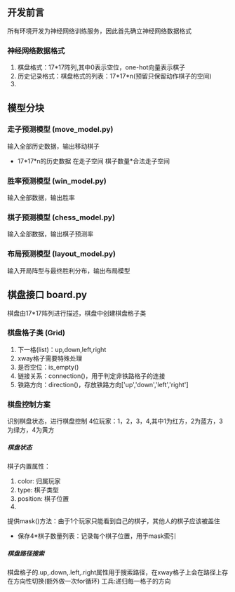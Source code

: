 
## 开发前言
所有环境开发为神经网络训练服务，因此首先确立神经网络数据格式
### 神经网络数据格式
1. 棋盘格式：17*17阵列,其中0表示空位，one-hot向量表示棋子
2. 历史记录格式：棋盘格式的列表：17\*17\*n(预留只保留动作棋子的空间)
3. 


## 模型分块
### 走子预测模型 (move_model.py)
输入全部历史数据，输出移动棋子
* 17\*17\*n的历史数据 在走子空间 棋子数量*合法走子空间
### 胜率预测模型 (win_model.py)
输入全部数据，输出胜率
### 棋子预测模型 (chess_model.py)
输入全部数据，输出棋子预测率
### 布局预测模型 (layout_model.py)
输入开局阵型与最终胜利分布，输出布局模型

## 棋盘接口 board.py
棋盘由17*17阵列进行描述，棋盘中创建棋盘格子类
### 棋盘格子类 (Grid)
1. 下一格(list)：up,down,left,right
2. xway格子需要特殊处理
2. 是否空位：is_empty()
3. 链接关系：connection()，用于判定非铁路格子的连接
4. 铁路方向：direction()，存放铁路方向['up','down','left','right']

### 棋盘控制方案
识别棋盘状态，进行棋盘控制
4位玩家：1，2，3，4,其中1为红方，2为蓝方，3为绿方，4为黄方
##### 棋盘状态
棋子内置属性：
1. color: 归属玩家
2. type: 棋子类型
3. position: 棋子位置
4. 
提供mask()方法：由于1个玩家只能看到自己的棋子，其他人的棋子应该被盖住
* 保存4*棋子数量列表：记录每个棋子位置，用于mask索引


##### 棋盘路径搜索
棋盘格子的.up,.down,.left,.right属性用于搜索路径，在xway格子上会在路径上存在方向性切换(额外做一次for循环)
工兵:递归每一格子的方向





